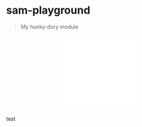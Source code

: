 # sam-playground

> My hunky-dory module

<div align="center">
	<img src="sb.svg" width="200" height="200">
</div>

test

